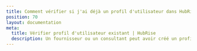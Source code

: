 ```yaml
---
title: Comment vérifier si j'ai déjà un profil d'utilisateur dans HubRise ?
position: 70
layout: documentation
meta:
  title: Vérifier profil d'utilisateur existant | HubRise
  description: Un fournisseur ou un consultant peut avoir créé un profil utilisateur dans HubRise pour vous. Vérifiez si vous avez un profil utilisateur établi dans HubRise.
---
```

